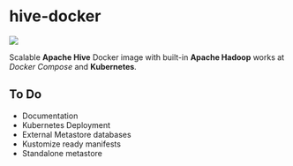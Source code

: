 # hive-docker

![](https://github.com/mpolatcan/hive-docker/workflows/hive-docker/badge.svg)

Scalable **Apache Hive** Docker image with built-in **Apache Hadoop** works at **Docker* Compose* and **Kubernetes**.


## To Do

- Documentation
- Kubernetes Deployment
- External Metastore databases
- Kustomize ready manifests
- Standalone metastore
